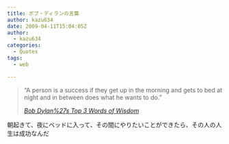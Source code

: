 ```yaml
---
title: ボブ・ディランの言葉
author: kazu634
date: 2009-04-11T15:04:05Z
author:
  - kazu634
categories:
  - Quotes
tags:
  - web

---
```

<div class="section">
<blockquote title="Bob Dylan%27s Top 3 Words of Wisdom" cite="http://www.positivityblog.com/index.php/2009/04/03/bob-dylan/">
<p>
      &#8220;A person is a success if they get up in the morning and gets to bed at night and in between does what he wants to do.&#8221;
</p>
    
<p>
<cite><a href="http://www.positivityblog.com/index.php/2009/04/03/bob-dylan/" onclick="__gaTracker('send', 'event', 'outbound-article', 'http://www.positivityblog.com/index.php/2009/04/03/bob-dylan/', 'Bob Dylan%27s Top 3 Words of Wisdom');" target="_blank">Bob Dylan%27s Top 3 Words of Wisdom</a></cite>
</p>
</blockquote>
  
<p>
    朝起きて、夜にベッドに入って、その間にやりたいことができたら、その人の人生は成功なんだ
</p>
</div>
